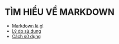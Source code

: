 # TÌM HIỂU VỀ MARKDOWN
- [Markdown là gì](https://www.markdownguide.org/cheat-sheet/)
- [Lý do sử dụng](https://www.markdownguide.org/cheat-sheet/) 
- [Cách sử dụng](https://www.markdownguide.org/cheat-sheet/)